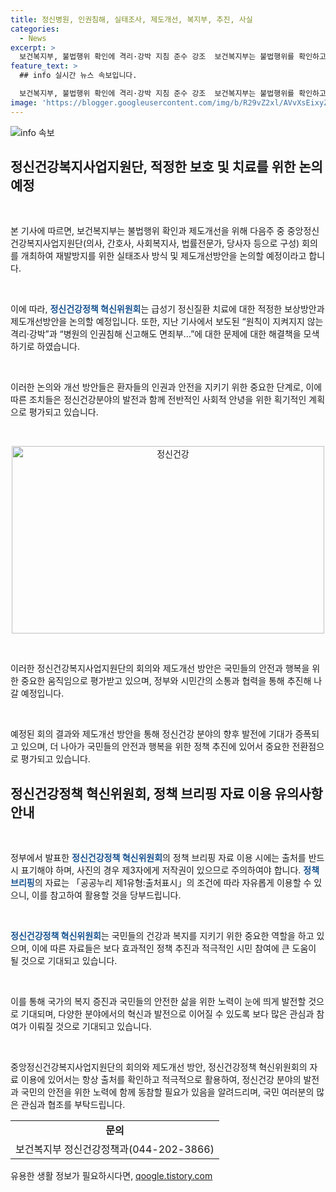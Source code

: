 ```yaml
---
title: 정신병원, 인권침해, 실태조사, 제도개선, 복지부, 추진, 사실
categories:
  - News
excerpt: >
  보건복지부, 불법행위 확인에 격리·강박 지침 준수 강조  보건복지부는 불법행위를 확인하고 제도를 개선하기 위해 강원도 춘천시 사건 조사 보고를 요청하고, 중앙정신건강복지사업지원단을 통해 재발방지를 위한 토론을 예정하고 있습니다. 이에 대한 자세한 내용은 보건복지부 정신건강정책과로 문의할 수 있습니다. (0442023866) [자료출처=정책브리핑 www.korea.kr]
feature_text: >
  ## info 실시간 뉴스 속보입니다.

  보건복지부, 불법행위 확인에 격리·강박 지침 준수 강조  보건복지부는 불법행위를 확인하고 제도를 개선하기 위해 강원도 춘천시 사건 조사 보고를 요청하고, 중앙정신건강복지사업지원단을 통해 재발방지를 위한 토론을 예정하고 있습니다. 이에 대한 자세한 내용은 보건복지부 정신건강정책과로 문의할 수 있습니다. (0442023866) [자료출처=정책브리핑 www.korea.kr]
image: 'https://blogger.googleusercontent.com/img/b/R29vZ2xl/AVvXsEixyZcFfHzMRdzZMjFBmAUKJYCLCGyLL1o632UiGVXcaFdKo_bkvkuCioo0uUKlGfBVcT3P84aROyZIXSBEx3Aw5nCQ3pTgDom1WDC4m8eifvWiAmWEEVb4x6G_l8C0QH225ldMjyaFvpxGEBGNO37VmDTDMHGhJPq73UglMfDca1-0aw/s1600/blogspot.png'
---
```


<p><img src="https://blogger.googleusercontent.com/img/b/R29vZ2xl/AVvXsEixyZcFfHzMRdzZMjFBmAUKJYCLCGyLL1o632UiGVXcaFdKo_bkvkuCioo0uUKlGfBVcT3P84aROyZIXSBEx3Aw5nCQ3pTgDom1WDC4m8eifvWiAmWEEVb4x6G_l8C0QH225ldMjyaFvpxGEBGNO37VmDTDMHGhJPq73UglMfDca1-0aw/s1600/blogspot.png" alt="info 속보" /></p>

<h2 data-ke-size="size26">정신건강복지사업지원단, 적정한 보호 및 치료를 위한 논의 예정</h2>

<p data-ke-size="size16">&nbsp;</p>

<p>본 기사에 따르면, 보건복지부는 불법행위 확인과 제도개선을 위해 다음주 중 중앙정신건강복지사업지원단(의사, 간호사, 사회복지사, 법률전문가, 당사자 등으로 구성) 회의를 개최하여 재발방지를 위한 실태조사 방식 및 제도개선방안을 논의할 예정이라고 합니다.</p>

<p data-ke-size="size16">&nbsp;</p>

<p>이에 따라, <b><span style="color: #1a5490;">정신건강정책 혁신위원회</span></b>는 급성기 정신질환 치료에 대한 적정한 보상방안과 제도개선방안을 논의할 예정입니다. 또한, 지난 기사에서 보도된 “원칙이 지켜지지 않는 격리·강박”과 “병원의 인권침해 신고해도 면죄부...”에 대한 문제에 대한 해결책을 모색하기로 하였습니다.</p>

<p data-ke-size="size16">&nbsp;</p>

<p>이러한 논의와 개선 방안들은 환자들의 인권과 안전을 지키기 위한 중요한 단계로, 이에 따른 조치들은 정신건강분야의 발전과 함께 전반적인 사회적 안녕을 위한 획기적인 계획으로 평가되고 있습니다. </p>

<p data-ke-size="size16">&nbsp;</p>

<p><center><img src="https://storage.googleapis.com/b21-p9/mental_health.jpg" alt="정신건강" width="500" height="300"/></center></p>

<p data-ke-size="size16">&nbsp;</p>

<p>이러한 정신건강복지사업지원단의 회의와 제도개선 방안은 국민들의 안전과 행복을 위한 중요한 움직임으로 평가받고 있으며, 정부와 시민간의 소통과 협력을 통해 추진해 나갈 예정입니다. </p>

<p data-ke-size="size16">&nbsp;</p>

<p>예정된 회의 결과와 제도개선 방안을 통해 정신건강 분야의 향후 발전에 기대가 증폭되고 있으며, 더 나아가 국민들의 안전과 행복을 위한 정책 추진에 있어서 중요한 전환점으로 평가되고 있습니다. </p>

<h2 data-ke-size="size26">정신건강정책 혁신위원회, 정책 브리핑 자료 이용 유의사항 안내</h2>

<p data-ke-size="size16">&nbsp;</p>

<p>정부에서 발표한 <b><span style="color: #1a5490;">정신건강정책 혁신위원회</span></b>의 정책 브리핑 자료 이용 시에는 출처를 반드시 표기해야 하며, 사진의 경우 제3자에게 저작권이 있으므로 주의하여야 합니다. <b><span style="color: #1a5490;">정책브리핑</span></b>의 자료는 「공공누리 제1유형:출처표시」의 조건에 따라 자유롭게 이용할 수 있으니, 이를 참고하여 활용할 것을 당부드립니다. </p>

<p data-ke-size="size16">&nbsp;</p>

<p><b><span style="color: #1a5490;">정신건강정책 혁신위원회</span></b>는 국민들의 건강과 복지를 지키기 위한 중요한 역할을 하고 있으며, 이에 따른 자료들은 보다 효과적인 정책 추진과 적극적인 시민 참여에 큰 도움이 될 것으로 기대되고 있습니다. </p>

<p data-ke-size="size16">&nbsp;</p>

<p>이를 통해 국가의 복지 증진과 국민들의 안전한 삶을 위한 노력이 눈에 띄게 발전할 것으로 기대되며, 다양한 분야에서의 혁신과 발전으로 이어질 수 있도록 보다 많은 관심과 참여가 이뤄질 것으로 기대되고 있습니다. </p>

<p data-ke-size="size16">&nbsp;</p>

<p>중앙정신건강복지사업지원단의 회의와 제도개선 방안, 정신건강정책 혁신위원회의 자료 이용에 있어서는 항상 출처를 확인하고 적극적으로 활용하여, 정신건강 분야의 발전과 국민의 안전을 위한 노력에 함께 동참할 필요가 있음을 알려드리며, 국민 여러분의 많은 관심과 협조를 부탁드립니다.</p>

<table>
  <tr>
    <td style="text-align: center; height: 17px;"><b>문의</b></td>
  </tr>
  <tr>
    <td style="text-align: center; height: 17px;">보건복지부 정신건강정책과(044-202-3866)</td>
  </tr>
</table>
유용한 생활 정보가 필요하시다면, <a href="https://qoogle.tistory.com" rel="dofollow">qoogle.tistory.com</a>


